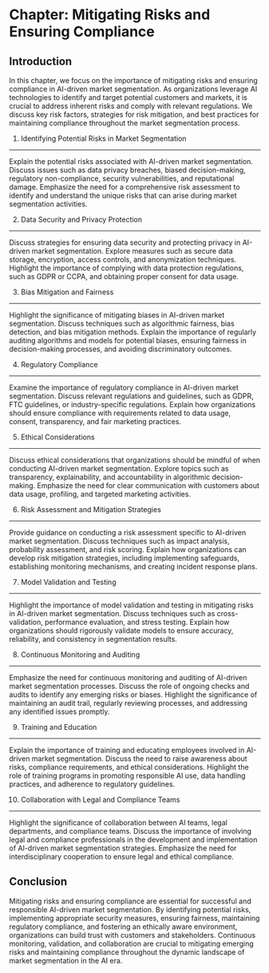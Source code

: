 Chapter: Mitigating Risks and Ensuring Compliance
=================================================

Introduction
------------

In this chapter, we focus on the importance of mitigating risks and ensuring compliance in AI-driven market segmentation. As organizations leverage AI technologies to identify and target potential customers and markets, it is crucial to address inherent risks and comply with relevant regulations. We discuss key risk factors, strategies for risk mitigation, and best practices for maintaining compliance throughout the market segmentation process.

1. Identifying Potential Risks in Market Segmentation
-----------------------------------------------------

Explain the potential risks associated with AI-driven market segmentation. Discuss issues such as data privacy breaches, biased decision-making, regulatory non-compliance, security vulnerabilities, and reputational damage. Emphasize the need for a comprehensive risk assessment to identify and understand the unique risks that can arise during market segmentation activities.

2. Data Security and Privacy Protection
---------------------------------------

Discuss strategies for ensuring data security and protecting privacy in AI-driven market segmentation. Explore measures such as secure data storage, encryption, access controls, and anonymization techniques. Highlight the importance of complying with data protection regulations, such as GDPR or CCPA, and obtaining proper consent for data usage.

3. Bias Mitigation and Fairness
-------------------------------

Highlight the significance of mitigating biases in AI-driven market segmentation. Discuss techniques such as algorithmic fairness, bias detection, and bias mitigation methods. Explain the importance of regularly auditing algorithms and models for potential biases, ensuring fairness in decision-making processes, and avoiding discriminatory outcomes.

4. Regulatory Compliance
------------------------

Examine the importance of regulatory compliance in AI-driven market segmentation. Discuss relevant regulations and guidelines, such as GDPR, FTC guidelines, or industry-specific regulations. Explain how organizations should ensure compliance with requirements related to data usage, consent, transparency, and fair marketing practices.

5. Ethical Considerations
-------------------------

Discuss ethical considerations that organizations should be mindful of when conducting AI-driven market segmentation. Explore topics such as transparency, explainability, and accountability in algorithmic decision-making. Emphasize the need for clear communication with customers about data usage, profiling, and targeted marketing activities.

6. Risk Assessment and Mitigation Strategies
--------------------------------------------

Provide guidance on conducting a risk assessment specific to AI-driven market segmentation. Discuss techniques such as impact analysis, probability assessment, and risk scoring. Explain how organizations can develop risk mitigation strategies, including implementing safeguards, establishing monitoring mechanisms, and creating incident response plans.

7. Model Validation and Testing
-------------------------------

Highlight the importance of model validation and testing in mitigating risks in AI-driven market segmentation. Discuss techniques such as cross-validation, performance evaluation, and stress testing. Explain how organizations should rigorously validate models to ensure accuracy, reliability, and consistency in segmentation results.

8. Continuous Monitoring and Auditing
-------------------------------------

Emphasize the need for continuous monitoring and auditing of AI-driven market segmentation processes. Discuss the role of ongoing checks and audits to identify any emerging risks or biases. Highlight the significance of maintaining an audit trail, regularly reviewing processes, and addressing any identified issues promptly.

9. Training and Education
-------------------------

Explain the importance of training and educating employees involved in AI-driven market segmentation. Discuss the need to raise awareness about risks, compliance requirements, and ethical considerations. Highlight the role of training programs in promoting responsible AI use, data handling practices, and adherence to regulatory guidelines.

10. Collaboration with Legal and Compliance Teams
-------------------------------------------------

Highlight the significance of collaboration between AI teams, legal departments, and compliance teams. Discuss the importance of involving legal and compliance professionals in the development and implementation of AI-driven market segmentation strategies. Emphasize the need for interdisciplinary cooperation to ensure legal and ethical compliance.

Conclusion
----------

Mitigating risks and ensuring compliance are essential for successful and responsible AI-driven market segmentation. By identifying potential risks, implementing appropriate security measures, ensuring fairness, maintaining regulatory compliance, and fostering an ethically aware environment, organizations can build trust with customers and stakeholders. Continuous monitoring, validation, and collaboration are crucial to mitigating emerging risks and maintaining compliance throughout the dynamic landscape of market segmentation in the AI era.
